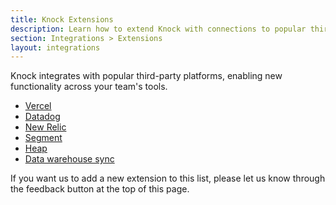 ```yaml
---
title: Knock Extensions
description: Learn how to extend Knock with connections to popular third-party platforms.
section: Integrations > Extensions
layout: integrations
---
```


Knock integrates with popular third-party platforms, enabling new functionality across your team's tools.

- [Vercel](/integrations/extensions/vercel)
- [Datadog](/integrations/extensions/datadog)
- [New Relic](/integrations/extensions/new-relic)
- [Segment](/integrations/extensions/segment)
- [Heap](/integrations/extensions/heap)
- [Data warehouse sync](/integrations/extensions/data-sync)

If you want us to add a new extension to this list, please let us know through the feedback button at the top of this page.
